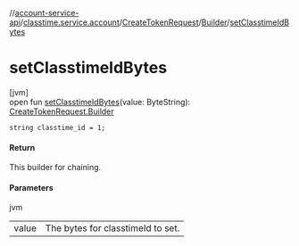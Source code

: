 //[account-service-api](../../../../index.md)/[classtime.service.account](../../index.md)/[CreateTokenRequest](../index.md)/[Builder](index.md)/[setClasstimeIdBytes](set-classtime-id-bytes.md)

# setClasstimeIdBytes

[jvm]\
open fun [setClasstimeIdBytes](set-classtime-id-bytes.md)(value: ByteString): [CreateTokenRequest.Builder](index.md)

`string classtime_id = 1;`

#### Return

This builder for chaining.

#### Parameters

jvm

| | |
|---|---|
| value | The bytes for classtimeId to set. |
